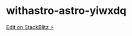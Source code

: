 # withastro-astro-yiwxdq

[Edit on StackBlitz ⚡️](https://stackblitz.com/edit/withastro-astro-yiwxdq)
